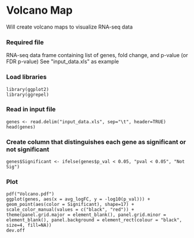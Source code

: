 # Volcano Map

Will create volcano maps to visualize RNA-seq data

### Required file

RNA-seq data frame containing list of genes, fold change, and p-value (or FDR p-value)
See "input_data.xls" as example

### Load libraries
```
library(ggplot2)
library(ggrepel)
```

### Read in input file
```
genes <- read.delim("input_data.xls", sep="\t", header=TRUE)
head(genes)
```

### Create column that distinguishes each gene as significant or not significant
```
genes$Significant <- ifelse(genes$p_val < 0.05, "pval < 0.05", "Not Sig")
```

### Plot
```
pdf("Volcano.pdf")
ggplot(genes, aes(x = avg_logFC, y = -log10(p_val))) + geom_point(aes(color = Significant), shape=17) + scale_color_manual(values = c("black", "red")) + theme(panel.grid.major = element_blank(), panel.grid.minor = element_blank(), panel.background = element_rect(colour = "black", size=4, fill=NA))
dev.off


